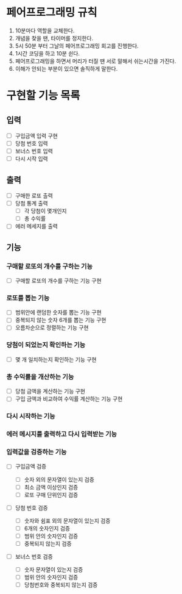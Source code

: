 # 페어프로그래밍 규칙

1. 10분마다 역할을 교체한다.
2. 개념을 찾을 땐, 타이머를 정지한다.
3. 5시 50분 부터 그날의 페어프로그래밍 회고를 진행한다.
4. 1시간 코딩을 하고 10분 쉰다.
5. 페어프로그래밍을 하면서 머리가 터질 땐 서로 말해서 쉬는시간을 가진다.
6. 이해가 안되는 부분이 있으면 솔직하게 말한다.

# 구현할 기능 목록

## 입력

- [ ] 구입금액 입력 구현
- [ ] 당첨 번호 입력
- [ ] 보너스 번호 입력
- [ ] 다시 시작 입력

## 출력

- [ ] 구매한 로또 출력
- [ ] 당첨 통계 출력
  - [ ] 각 당첨이 몇개인지
  - [ ] 총 수익률
- [ ] 에러 메세지를 출력

## 기능

### 구매할 로또의 개수를 구하는 기능

- [ ] 구매할 로또의 개수를 구하는 기능 구현

### 로또를 뽑는 기능

- [ ] 범위안에 랜덤한 숫자를 뽑는 기능 구현
- [ ] 중복되지 않는 숫자 6개를 뽑는 기능 구현
- [ ] 오름차순으로 정렬하는 기능 구현

### 당첨이 되었는지 확인하는 기능

- [ ] 몇 개 일치하는지 확인하는 기능 구현

### 총 수익률을 개산하는 기능

- [ ] 당첨 금액을 계산하는 기능 구현
- [ ] 구입 금액과 비교하여 수익률 계산하는 기능 구현

### 다시 시작하는 기능

### 에러 메시지를 출력하고 다시 입력받는 기능

### 입력값을 검증하는 기능

- [ ] 구입금액 검증

  - [ ] 숫자 외의 문자열이 있는지 검증
  - [ ] 최소 금액 이상인지 검증
  - [ ] 로또 구매 단위인지 검증

- [ ] 당첨 번호 검증

  - [ ] 숫자와 쉼표 외의 문자열이 있는지 검증
  - [ ] 6개의 숫자인지 검증
  - [ ] 범위 안의 숫자인지 검증
  - [ ] 중복되지 않는지 검증

- [ ] 보너스 번호 검증
  - [ ] 숫자 문자열이 있는지 검증
  - [ ] 범위 안의 숫자인지 검증
  - [ ] 당첨번호와 중복되지 않는지 검증
